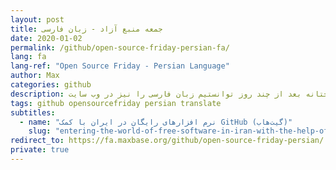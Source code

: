 ```yaml
---
layout: post
title: جمعه منبع آزاد - زبان فارسی
date: 2020-01-02
permalink: /github/open-source-friday-persian-fa/
lang: fa
lang-ref: "Open Source Friday - Persian Language"
author: Max
categories: github
description: خوشبختانه بعد از چند روز توانستیم زبان فارسی را نیز در وب سایت opensourcefriday.com با هماهنگی شرکت گیت هاب انجام دهیم.
tags: github opensourcefriday persian translate
subtitles:
  - name: "نرم افزارهای رایگان در ایران با کمک GitHub (گیت‌هاب)"
    slug: "entering-the-world-of-free-software-in-iran-with-the-help-of-github"
redirect_to: https://fa.maxbase.org/github/open-source-friday-persian/
private: true
---
```

